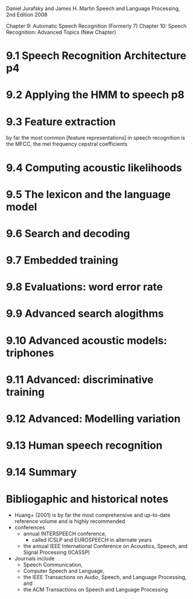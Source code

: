 Daniel Jurafsky and James H. Martin
Speech and Language Processing, 2nd Edition
2008

Chapter 9: Automatic Speech Recognition (Formerly 7)
Chapter 10: Speech Recognition: Advanced Topics (New Chapter)

# 9.1 Speech Recognition Architecture p4

# 9.2 Applying the HMM to speech p8

# 9.3 Feature extraction

by far the most common [feature representations] in speech recognition is the
MFCC, the mel frequency cepstral coefficients

# 9.4 Computing acoustic likelihoods

# 9.5 The lexicon and the language model

# 9.6 Search and decoding

# 9.7 Embedded training

# 9.8 Evaluations: word error rate

# 9.9 Advanced search alogithms

# 9.10 Advanced acoustic models: triphones

# 9.11 Advanced: discriminative training

# 9.12 Advanced: Modelling variation

# 9.13 Human speech recognition

# 9.14 Summary

# Bibliogaphic and historical notes

* Huang+ (2001) is by far the most comprehensive and up-to-date reference
  volume and is highly recommended
* conferences
  * annual INTERSPEECH conference,
    * called ICSLP and EUROSPEECH in alternate years
  * the annual IEEE International Conference on 
    Acoustics, Speech, and Signal Processing (ICASSP)
* Journals include
  * Speech Communication,
  * Computer Speech and Language,
  * the IEEE Transactions on Audio, Speech, and Language Processing, and
  * the ACM Transactions on Speech and Language Processing
